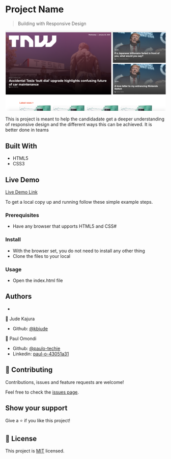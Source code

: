 # Project Name

> Building with Responsive Design

![screenshot](./sitescreenshot.png)

This is project is meant to help the candidadate get a deeper understanding of responsive design and the different ways this can be achieved. It is better done in teams

## Built With

- HTML5
- CSS3

## Live Demo

[Live Demo Link](https://rawcdn.githack.com/paulo-techie/The-Next-Web/6e1cb89cb683f9c14c1f6919d1e73912264e05d8/index.html)

To get a local copy up and running follow these simple example steps.

### Prerequisites
  - Have any browser that upports HTML5 and CSS#
### Install
  - With the browser set, you do not need to install any other thing
  - Clone the files to your local
### Usage
  - Open the index.html file
## Authors
  - 
👤 Jude Kajura

- Github: [@kbjude](https://github.com/kbjude)


👤 Paul Omondi

- Github: [@paulo-techie](https://github.com/paulo-techie)
- Linkedin: [paul-o-43051a31](https://www.linkedin.com/in/paul-o-43051a31)

## 🤝 Contributing

Contributions, issues and feature requests are welcome!

Feel free to check the [issues page](https://github.com/paulo-techie/The-Next-Web/issues).

## Show your support

Give a ⭐️ if you like this project!

## 📝 License

This project is [MIT](lic.url) licensed.
